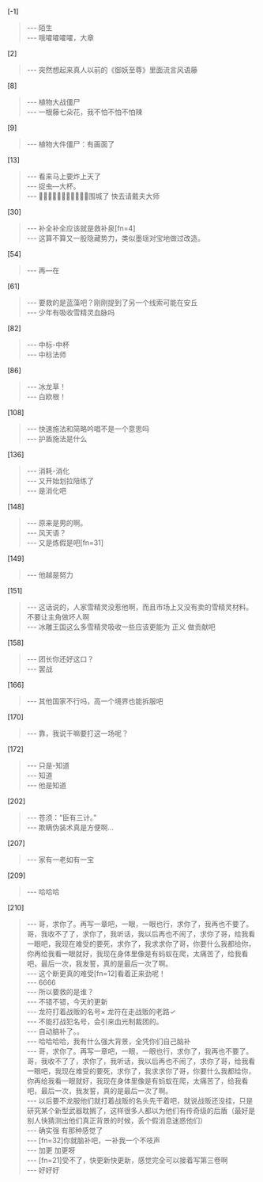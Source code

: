 
[-1] 
>--- 陌生<br>
>--- 哦嚯嚯嚯嚯，大章<br>

[2] 
>--- 突然想起来真人以前的《御妖至尊》里面流言风语藤<br>

[8] 
>--- 植物大战僵尸<br>
>--- 一根藤七朵花，我不怕不怕不怕辣<br>

[9] 
>--- 植物大件僵尸：有画面了<br>

[13] 
>--- 看来马上要炸上天了<br>
>--- 捉虫—大杯。<br>
>--- 🧟‍🧟‍🧟‍🧟‍🧟‍🧟‍🧟‍🧟‍🧟‍🧟‍🧟‍围城了
快去请戴夫大师<br>

[30] 
>--- 补全补全应该就是救补泉[fn=4]<br>
>--- 这算不算又一股隐藏势力，类似墨瑶对宝地做过改造。<br>

[54] 
>--- 再—在<br>

[61] 
>--- 要救的是蓝藻吧？刚刚提到了另一个线索可能在安丘<br>
>--- 少年有吸收雪精灵血脉吗<br>

[82] 
>--- 中标-中杯<br>
>--- 中标法师<br>

[86] 
>--- 冰龙草！<br>
>--- 白欧根！<br>

[108] 
>--- 快速施法和简略吟唱不是一个意思吗<br>
>--- 护盾施法是什么<br>

[136] 
>--- 消耗-消化<br>
>--- 又开始划拉陪练了<br>
>--- 是消化吧<br>

[148] 
>--- 原来是男的啊。<br>
>--- 风天语？<br>
>--- 又是炼假是吧[fn=31]<br>

[149] 
>--- 他越是努力<br>

[151] 
>--- 这话说的，人家雪精灵没惹他啊，而且市场上又没有卖的雪精灵材料。不要让主角做坏人啊<br>
>--- 冰雕王国这么多雪精灵吸收一些应该更能为 正义 做贡献吧<br>

[158] 
>--- 团长你还好这口？<br>
>--- 罢战<br>

[166] 
>--- 其他国家不行吗，高一个境界也能拆服吧<br>

[170] 
>--- 靠，我说干嘛要打这一场呢？<br>

[172] 
>--- 只是-知道<br>
>--- 知道<br>
>--- 他是知道<br>

[202] 
>--- 苍须：“臣有三计。”<br>
>--- 欺瞒伪装术真是方便啊...<br>

[207] 
>--- 家有一老如有一宝<br>

[209] 
>--- 哈哈哈<br>

[210] 
>--- 哥，求你了。再写一章吧，一眼，一眼也行，求你了，我再也不要了。哥，我收不了了，求你了，我听话，我以后再也不闹了，求你了哥，给我看一眼吧，我现在难受的要死，求你了，我求求你了哥，你要什么我都给你，你再给我看一眼就好，我现在身体里像是有蚂蚁在爬，太痛苦了，给我看吧，最后一次，我发誓，真的是最后一次了啊。<br>
>--- 这个断更真的难受[fn=12]看着正来劲呢！<br>
>--- 6666<br>
>--- 所以要救的是谁？<br>
>--- 不错不错，今天的更新<br>
>--- 龙符打着战贩的名号×
龙符在走战贩的老路✓<br>
>--- 不能打战犯名号，会引来血光制裁团的。<br>
>--- 自动脑补了。。<br>
>--- 哈哈哈哈，我有什么强大背景，全凭你们自己脑补<br>
>--- 哥，求你了。再写一章吧，一眼，一眼也行，求你了，我再也不要了。哥，我收不了了，求你了，我听话，我以后再也不闹了，求你了哥，给我看一眼吧，我现在难受的要死，求你了，我求求你了哥，你要什么我都给你，你再给我看一眼就好，我现在身体里像是有蚂蚁在爬，太痛苦了，给我看吧，最后一次，我发誓，真的是最后一次了啊。<br>
>--- 以后要不龙服他们就打着战贩的名头先干着吧，就说战贩还没挂，只是研究某个新型武器耽搁了，这样很多人都以为他们有传奇级的后盾（最好是别人快猜测出他们真正背景的时候，丢个假消息迷惑他们）<br>
>--- 确实强 有那种感觉了<br>
>--- [fn=32]你就脑补吧，一补我一个不吱声<br>
>--- 加更 加更呀<br>
>--- [fn=21]受不了，快更新快更新，感觉完全可以接着写第三卷啊<br>
>--- 好好好<br>

